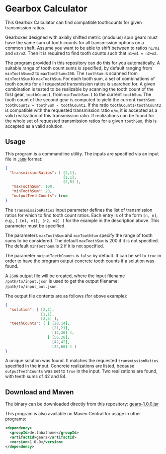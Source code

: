 # Gearbox Calculator
This Gearbox Calculator can find compatible toothcounts for given transmission ratios.

Gearboxes designed with axially shifted metric (modulus) spur gears
must have the same sum of tooth counts for all transmission options on a common shaft.
Assume you want to be able to shift between to ratios `n1/m1` and `n2/m2`.
Then it is required to find tooth counts such that `n1+m1 = n2+m2`.

The program provided in this repository can do this for you automatically.
A suitable range of tooth count sums is specified,
by default ranging from `minToothSum=2` to `maxToothSum=200`.
The `toothSum` is scanned from `minToothSum` to `maxToothSum`.
For each tooth sum, a set of combinations of tooth counts
for all requested transmission ratios is searched for.
A given combination is tested to be realizable by scanning the tooth count of the first gear, `toothCount1`,
from `minToothSum-1` to the current `toothSum`.
The tooth count of the second gear is computed to yield the current `toothSum`:
`toothCount2 = toothSum - toothCount1`.
If the ratio `toothCount1/toothCount2` is compatible with the requested transmission ratio `n/m`,
it is accepted as a valid realization of this transmission ratio.
If realizations can be found for the whole set of requested transmission ratios
for a given `toothSum`, this is accepted as a valid solution.

## Usage

This program is a commandline utility.
The inputs are specified via an input file in [`JSON`](https://www.json.org) format:

```json
{
  "transmissionRatios": [ [2,1],
                          [1,1],
                          [2,5] ],
   "maxToothSum": 100,
   "minToothSum": 20,
   "outputTeethCounts": true
}
```

The `transmissionRatios` input parameter defines the list of transmission ratios
for which to find tooth count ratios.
Each entry is of the form `[n, m]`, e.g., `[ [n1, m1], [n2, m2] ]` for the example in the description above.
This parameter must be specified.

The parameters `maxToothSum` and `minToothSum` specify the range of tooth sums to be considered.
The default `maxToothSum` is 200 if it is not specified.
The default `minToothSum` is   2 if it is not specified.

The parameter `outputTeethCounts` is `false` by default.
It can be set to `true` in order to have the program output
concrete tooth counts if a solution was found.

A `JSON` output file will be created, where the input filename `/path/to/input.json`
is used to get the output filename: `/path/to/input_out.json`.

The output file contents are as follows (for above example):

```json
{
  "solution": [ [2,1],
                [1,1],
                [2,5] ],
  "teethCounts": [ [ [28,14],
                     [21,21],
                     [12,30] ],
                   [ [56,28],
                     [42,42],
                     [24,60] ] ]
}
```

A unique solution was found. It matches the requested `transmissionRatios` specified in the input.
Concrete realizations are listed, because `outputTeethCounts` was set to `true` in the input.
Two realizations are found, with teeth sums of 42 and 84.

## Download and Maven

The binary can be downloaded directly from this repository: [gears-1.0.0.jar](https://github.com/jonathanschilling/gears/releases/download/v1.0.0/gears-1.0.0.jar)

This program is also available on Maven Central for usage in other programs:

```xml
<dependency>
  <groupId>de.labathome</groupId>
  <artifactId>gears</artifactId>
  <version>1.0.0</version>
</dependency>
```
